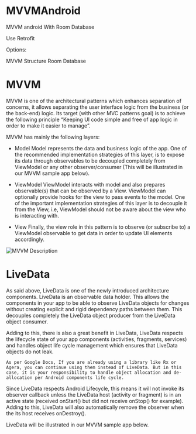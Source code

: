 # MVVMAndroid
MVVM android With Room Database

Use Retrofit 

Options:

  MVVM Structure
  Room Database
  
  
  # MVVM
  
  MVVM is one of the architectural patterns which enhances separation of concerns, it allows separating the user interface logic from the business (or the back-end) logic. Its target (with other MVC patterns goal) is to achieve the following principle “Keeping UI code simple and free of app logic in order to make it easier to manage”.

MVVM has mainly the following layers:

 - Model
Model represents the data and business logic of the app. One of the recommended implementation strategies of this layer, is to expose its data through observables to be decoupled completely from ViewModel or any other observer/consumer (This will be illustrated in our MVVM sample app below).

 - ViewModel
 ViewModel interacts with model and also prepares observable(s) that can be observed by a View. ViewModel can optionally provide hooks for the view to pass events to the model.
One of the important implementation strategies of this layer is to decouple it from the View, i.e, ViewModel should not be aware about the view who is interacting with.

 - View
 Finally, the view role in this pattern is to observe (or subscribe to) a ViewModel observable to get data in order to update UI elements accordingly.


![MVVM Description](https://miro.medium.com/max/606/1*BpxMFh7DdX0_hqX6ABkDgw.png)


# LiveData

As said above, LiveData is one of the newly introduced architecture components. LiveData is an observable data holder. This allows the components in your app to be able to observe LiveData objects for changes without creating explicit and rigid dependency paths between them. This decouples completely the LiveData object producer from the LiveData object consumer.

Adding to this, there is also a great benefit in LiveData, LiveData respects the lifecycle state of your app components (activities, fragments, services) and handles object life cycle management which ensures that LiveData objects do not leak.

    As per Google Docs, If you are already using a library like Rx or Agera, you can continue using them instead of LiveData. But in this case, it is your responsibility to handle object allocation and de-allocation per Android components life cycle.

Since LiveData respects Android Lifecycle, this means it will not invoke its observer callback unless the LiveData host (activity or fragment) is in an active state (received onStart() but did not receive onStop() for example). Adding to this, LiveData will also automatically remove the observer when the its host receives onDestroy().

LiveData will be illustrated in our MVVM sample app below.
